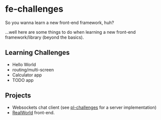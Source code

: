 # fe-challenges

So you wanna learn a new front-end framework, huh?

...well here are some things to do when learning a new front-end framework/library (beyond the basics).

## Learning Challenges

- Hello World
- routing/multi-screen
- Calculator app
- TODO app

## Projects

- Websockets chat client (see [pl-challenges](https://github.com/sapslaj/pl-challenges) for a server implementation)
- [RealWorld](https://github.com/gothinkster/realworld) front-end.
